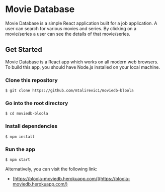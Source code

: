 Movie Database
================

Movie Database is a simple React application built for a job application. A user can search for various movies and series. By clicking on a movie/series a user can see the details of that movie/series.

## Get Started
 Movie Database is a React app which works on all modern web browsers. To build this app, you should have Node.js installed on your local machine.

### Clone this repository
`$ git clone https://github.com/mtalirevic1/moviedb-bloola`

### Go into the root directory
`$ cd moviedb-bloola`

### Install dependencies
`$ npm install`

### Run the app
`$ npm start`

Alternatively, you can visit the following link:
* [https://bloola-moviedb.herokuapp.com/](https://bloola-moviedb.herokuapp.com/)
